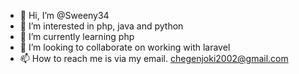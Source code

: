 - 👋 Hi, I’m @Sweeny34
- 👀 I’m interested in php, java and python
- 🌱 I’m currently learning php
- 💞️ I’m looking to collaborate on working with laravel
- 📫 How to reach me is via my email. chegenjoki2002@gmail.com

<!---
Sweeny34/Sweeny34 is a ✨ special ✨ repository because its `README.md` (this file) appears on your GitHub profile.
You can click the Preview link to take a look at your changes.
--->
